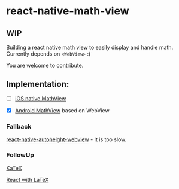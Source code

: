 # react-native-math-view

## WIP

Building a react native math view to easily display and handle math.
Currently depends on `<WebView>` :(

You are welcome to contribute.

## Implementation:
  - [ ] [iOS native MathView](https://github.com/kostub/iosMath)

  - [x] [Android MathView](https://github.com/kexanie/MathView) based on WebView

### Fallback
[react-native-autoheight-webview](https://github.com/iou90/react-native-autoheight-webview) - It is too slow.

### FollowUp

[KaTeX](https://github.com/Khan/KaTeX)

[React with LaTeX](https://github.com/Pomax/BezierInfo-2)
